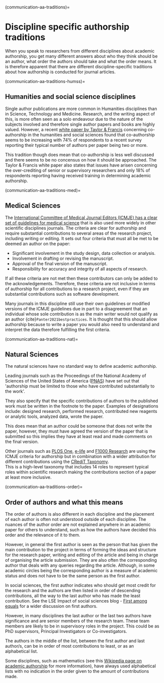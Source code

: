 (communication-aa-traditions)=
# Discipline specific authorship traditions

When you speak to researchers from different disciplines about academic authorship, you get many different answers about who they think should be an author, what order the authors should take and what the order means. 
It is therefore apparent that there are different discipline-specific traditions about how authorship is conducted for journal articles. 

(communication-aa-traditions-humss)=
## Humanities and social science disciplines

Single author publications are more common in Humanities disciplines than in Science, Technology and Medicine. 
Research, and the writing aspect of this, is more often seen as a solo endeavour due to the nature of the subjects involved and therefore single author papers and books are highly valued. 
However, a recent [white paper by Taylor & Francis](https://authorservices.taylorandfrancis.com/co-authorship-in-the-humanities-and-social-sciences/) concerning co-authorship in the humanities and social sciences found that co-authorship seems to be increasing with 74% of respondents to a recent survey reporting their typical number of authors per paper being two or more.

This tradition though does mean that co-authorship is less well discussed and there seems to be no concensus on how it should be approached. 
The Taylor & Francis white paper also states that issues have arisen concerning the over-crediting of senior or supervisory researchers and only 18% of respondents reporting having received training in determining academic authorship.

(communication-aa-traditions-med)=
## Medical Sciences
The [International Committee of Medical Journal Editors (ICMJE) has a clear set of guidelines for medical science](http://www.icmje.org/recommendations/browse/roles-and-responsibilities/defining-the-role-of-authors-and-contributors.html) that is also used more widely in other scientific disciplines journals. 
The criteria are clear for authorship and require substantial contributions to several areas of the research project, including writing or editing. It sets out four criteria that must all be met to be deemed an author on the paper: 
* Significant involvement in the study design, data collection or analysis.
* Involvement in drafting or revising the manuscript.
* Approval of the final version of the manuscript.
* Responsibility for accuracy and integrity of all aspects of research.

If all these criteria are not met then these contributors can only be added to the acknowledgements. 
Therefore, these criteria are not inclusive in terms of authorship for all contributions to a research project, even if they are substantial contributions such as software development.

Many journals in this discipline still use their own guidelines or modified versions of the ICMJE guidelines due in part to a disagreement that an individual whose sole contribution is as the main writer would not qualify as an author {cite}`Panter2021bestpractices`. 
It is thought that this should allow authorship because to write a paper you would also need to understand and interpret the data therefore fulfilling the first criteria. 

(communication-aa-traditions-nat)=
## Natural Sciences
The natural sciences have no standard way to define academic authorship. 

Leading journals such as the Proceedings of the National Academy of Sciences of the United States of America ([PNAS](https://blog.pnas.org/iforc.pdf)) have set out that 'authorship must be limited to those who have contributed substantially to the work'. 

They also specify that the specific contributions of authors to the published work must be written in the footnote to the paper. 
Examples of designations include: designed research, performed research, contributed new reagents or analytic tools, analyzed data, wrote the paper.

This does mean that an author could be someone that does not write the paper, however, they must have agreed the version of the paper that is submitted so this implies they have at least read and made comments on the final version.

Other journals such as [PLOS One](https://journals.plos.org/plosone/s/authorship), [e-life](https://reviewer.elifesciences.org/author-guide/journal-policies) and [F1000 Research](https://f1000research.com/gateways/nc3rs/for-authors/article-guidelines/research-articles) are using the ICMJE criteria for authorship but in combination with a wider attribution for different contributions using the [CRediT Taxonomy](https://casrai.org/credit/).  
This is a high-level taxonomy that includes 14 roles to represent typical roles within scientific research making the contributions section of a paper at least more inclusive. 

(communication-aa-traditions-order)=
## Order of authors and what this means

The order of authors is also different in each discipline and the placement of each author is often not understood outside of each discipline. 
The nuances of the author order are not explained anywhere in an academic paper for others to understand, such as how the authors have decided this order and the relevance of it to them.

However, in general the first author is seen as the person that has given the main contribution to the project in terms of forming the ideas and structure for the research paper, writing and editing of the article and being in charge of organising the article submission. 
They are also often the corresponding author that deals with any queries regarding the article. 
Although, in some academic circles being the corresponding author is a measure of academic status and does not have to be the same person as the first author. 

In social sciences, the first author indicates who should get most credit for the research and the authors are then listed in order of descending contributions, all the way to the last author who has made the least contribution. See the LSE Impact of social sciences blog - [First among equals](https://blogs.lse.ac.uk/impactofsocialsciences/2015/06/18/first-among-equals-guidelines-authorship-credit/) for a wider discussion on first authors. 

However, in many disciplines the last author or the last two authors have significance and are senior members of the research team. 
These team members are likely to be in supervisory roles in the project. This could be as PhD supervisors, Principal Investigators or Co-investigators. 

The authors in the middle of the list, between the first author and last author/s, can be in order of most contributions to least, or as an alphabetical list. 

Some disciplines, such as mathematics (see this [Wikipedia page on academic authorship](https://en.wikipedia.org/wiki/Academic_authorship) for more information), have always used alphabetical lists with no indication in the order given to the amount of contributions made. 
